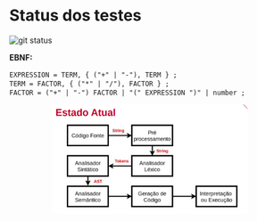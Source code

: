 # Status dos testes

![git status](http://3.129.230.99/svg/lorrancmlopes/logcomp/)

**EBNF:**
```
EXPRESSION = TERM, { ("+" | "-"), TERM } ;
TERM = FACTOR, { ("*" | "/"), FACTOR } ;
FACTOR = ("+" | "-") FACTOR | "(" EXPRESSION ")" | number ;

```

<p align="center">
  <img src="estadoAtual.png" width="350" title="Estado Atual">
</p>
